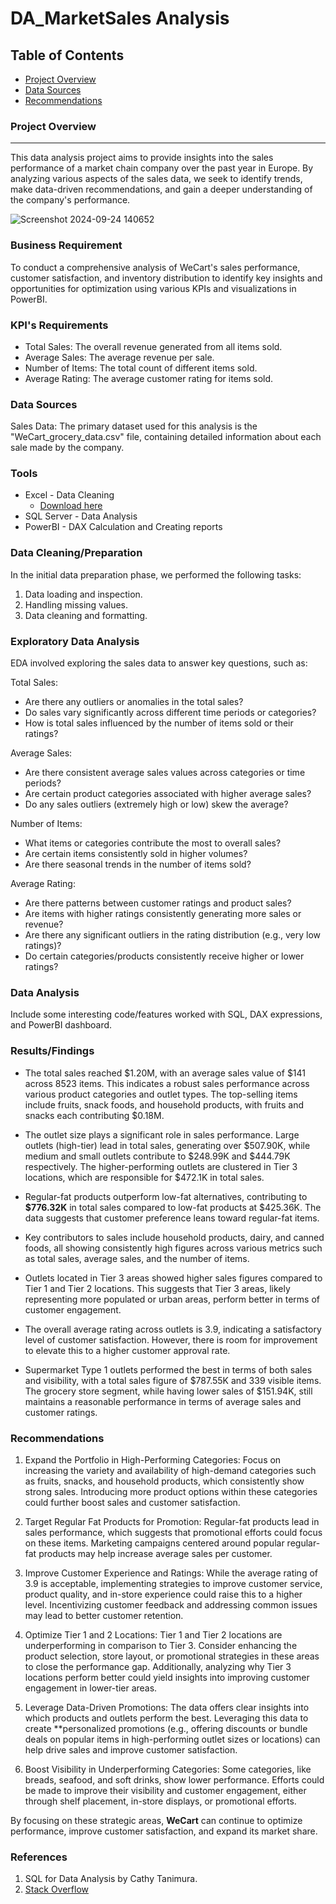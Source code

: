 # DA_MarketSales Analysis

## Table of Contents

- [Project Overview](#project-overview)
- [Data Sources](#data-sources)
- [Recommendations](#recommendations)

### Project Overview
---

This data analysis project aims to provide insights into the sales performance of a market chain company over the past year  in Europe. By analyzing various aspects of the sales data, we seek to identify trends, make data-driven recommendations, and gain a deeper understanding of the company's performance.

![Screenshot 2024-09-24 140652](https://github.com/user-attachments/assets/9ac33acf-dbff-4463-a6fd-ac7ea401ba68)

### Business Requirement

To conduct a comprehensive analysis of WeCart's sales performance, customer satisfaction, and inventory distribution to identify key insights and opportunities for optimization using various KPIs and visualizations in PowerBI.

### KPI's Requirements
- Total Sales: The overall revenue generated from all items sold.
- Average Sales: The average revenue per sale.
- Number of Items: The total count of different items sold.
- Average Rating: The average customer rating for items sold.


### Data Sources

Sales Data: The primary dataset used for this analysis is the "WeCart_grocery_data.csv" file, containing detailed information about each sale made by the company.

### Tools

- Excel - Data Cleaning
  - [Download here](https://microsoft.com)
- SQL Server - Data Analysis
- PowerBI - DAX Calculation and Creating reports

### Data Cleaning/Preparation

In the initial data preparation phase, we performed the following tasks:
1. Data loading and inspection.
2. Handling missing values.
3. Data cleaning and formatting.

### Exploratory Data Analysis

EDA involved exploring the sales data to answer key questions, such as:

Total Sales:
- Are there any outliers or anomalies in the total sales?
- Do sales vary significantly across different time periods or categories?
- How is total sales influenced by the number of items sold or their ratings?

Average Sales:
- Are there consistent average sales values across categories or time periods?
- Are certain product categories associated with higher average sales?
- Do any sales outliers (extremely high or low) skew the average?

Number of Items:
- What items or categories contribute the most to overall sales?
- Are certain items consistently sold in higher volumes?
- Are there seasonal trends in the number of items sold?

Average Rating:
- Are there patterns between customer ratings and product sales?
- Are items with higher ratings consistently generating more sales or revenue?
- Are there any significant outliers in the rating distribution (e.g., very low ratings)?
- Do certain categories/products consistently receive higher or lower ratings?
	
### Data Analysis

Include some interesting code/features worked with SQL, DAX expressions, and PowerBI dashboard.

### Results/Findings

- The total sales reached $1.20M, with an average sales value of $141 across 8523 items. This indicates a robust sales performance across various product categories and outlet types. The top-selling items include fruits, snack foods, and household products, with fruits and snacks each contributing $0.18M.

- The outlet size plays a significant role in sales performance. Large outlets (high-tier) lead in total sales, generating over $507.90K, while medium and small outlets contribute to $248.99K and $444.79K respectively. The higher-performing outlets are clustered in Tier 3 locations, which are responsible for $472.1K in total sales.

- Regular-fat products outperform low-fat alternatives, contributing to **$776.32K** in total sales compared to low-fat products at $425.36K. The data suggests that customer preference leans toward regular-fat items.

- Key contributors to sales include household products, dairy, and canned foods, all showing consistently high figures across various metrics such as total sales, average sales, and the number of items.

- Outlets located in Tier 3 areas showed higher sales figures compared to Tier 1 and Tier 2 locations. This suggests that Tier 3 areas, likely representing more populated or urban areas, perform better in terms of customer engagement.

- The overall average rating across outlets is 3.9, indicating a satisfactory level of customer satisfaction. However, there is room for improvement to elevate this to a higher customer approval rate.

- Supermarket Type 1 outlets performed the best in terms of both sales and visibility, with a total sales figure of $787.55K and 339 visible items. The grocery store segment, while having lower sales of $151.94K, still maintains a reasonable performance in terms of average sales and customer ratings.


### Recommendations

1. Expand the Portfolio in High-Performing Categories: Focus on increasing the variety and availability of high-demand categories such as fruits, snacks, and household products, which consistently show strong sales. Introducing more product options within these categories could further boost sales and customer satisfaction.

2. Target Regular Fat Products for Promotion: Regular-fat products lead in sales performance, which suggests that promotional efforts could focus on these items. Marketing campaigns centered around popular regular-fat products may help increase average sales per customer.

3. Improve Customer Experience and Ratings: While the average rating of 3.9 is acceptable, implementing strategies to improve customer service, product quality, and in-store experience could raise this to a higher level. Incentivizing customer feedback and addressing common issues may lead to better customer retention.

4. Optimize Tier 1 and 2 Locations: Tier 1 and Tier 2 locations are underperforming in comparison to Tier 3. Consider enhancing the product selection, store layout, or promotional strategies in these areas to close the performance gap. Additionally, analyzing why Tier 3 locations perform better could yield insights into improving customer engagement in lower-tier areas.

5. Leverage Data-Driven Promotions: The data offers clear insights into which products and outlets perform the best. Leveraging this data to create **personalized promotions (e.g., offering discounts or bundle deals on popular items in high-performing outlet sizes or locations) can help drive sales and improve customer satisfaction.

6. Boost Visibility in Underperforming Categories: Some categories, like breads, seafood, and soft drinks, show lower performance. Efforts could be made to improve their visibility and customer engagement, either through shelf placement, in-store displays, or promotional efforts.

By focusing on these strategic areas, **WeCart** can continue to optimize performance, improve customer satisfaction, and expand its market share.


### References

1. SQL for Data Analysis by Cathy Tanimura.
2. [Stack Overflow](https://stack.com)

